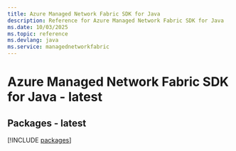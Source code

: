 ```yaml
---
title: Azure Managed Network Fabric SDK for Java
description: Reference for Azure Managed Network Fabric SDK for Java
ms.date: 10/03/2025
ms.topic: reference
ms.devlang: java
ms.service: managednetworkfabric
---
```

# Azure Managed Network Fabric SDK for Java - latest
## Packages - latest
[!INCLUDE [packages](managed-network-fabric-index.md)]
